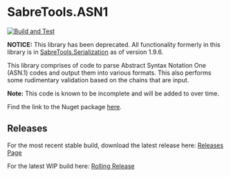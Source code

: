 # SabreTools.ASN1

[![Build and Test](https://github.com/SabreTools/SabreTools.ASN1/actions/workflows/build_and_test.yml/badge.svg)](https://github.com/SabreTools/SabreTools.ASN1/actions/workflows/build_and_test.yml)

**NOTICE:** This library has been deprecated. All functionality formerly in this library is in [SabreTools.Serialization](https://github.com/SabreTools/SabreTools.Serialization) as of version 1.9.6.

This library comprises of code to parse Abstract Syntax Notation One (ASN.1) codes and output them into various formats. This also performs some rudimentary validation based on the chains that are input.

**Note:** This code is known to be incomplete and will be added to over time.

Find the link to the Nuget package [here](https://www.nuget.org/packages/SabreTools.ASN1).

## Releases

For the most recent stable build, download the latest release here: [Releases Page](https://github.com/SabreTools/SabreTools.ASN1/releases)

For the latest WIP build here: [Rolling Release](https://github.com/SabreTools/SabreTools.ASN1/releases/rolling)

